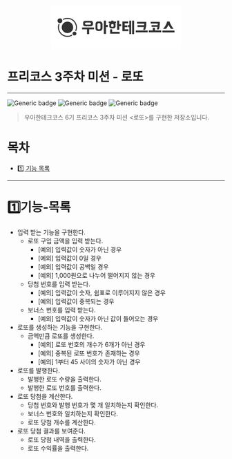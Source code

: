 <p align="center">
  <img src="./img/우테코.png" alt="우아한테크코스" width=300px">
</p>

# 프리코스 3주차 미션 - 로또

---
![Generic badge](https://img.shields.io/badge/precourse-week3-green.svg)
![Generic badge](https://img.shields.io/badge/test-0_passed-blue.svg)
![Generic badge](https://img.shields.io/badge/version-1.0.1-brightgreen.svg)

> 우아한테크코스 6기 프리코스 3주차 미션 <로또>를 구현한 저장소입니다.

# 목차
- [1️⃣ 기능 목록](#1️⃣기능-목록)

---

# 1️⃣기능-목록
- 입력 받는 기능을 구현한다.
  - 로또 구입 금액을 입력 받는다.
    - [예외] 입력값이 숫자가 아닌 경우
    - [예외] 입력값이 0일 경우
    - [예외] 입력값이 공백일 경우
    - [예외] 1,000원으로 나누어 떨어지지 않는 경우
  - 당첨 번호를 입력 받는다.
    - [예외] 입력값이 숫자, 쉼표로 이루어지지 않은 경우
    - [예외] 입력값이 중복되는 경우
  - 보너스 번호를 입력 받는다.
    - [예외] 입력값이 숫자가 아닌 값이 들어오는 경우
- 로또를 생성하는 기능을 구현한다.
  - 금액만큼 로또를 생성한다.
    - [예외] 로또 번호의 개수가 6개가 아닌 경우
    - [예외] 중복된 로또 번호가 존재하는 경우
    - [예외] 1부터 45 사이의 숫자가 아닌 경우
- 로또를 발행한다.
  - 발행한 로또 수량을 출력한다.
  - 발행한 로또 번호를 출력한다.
- 로또 당첨을 계산한다.
  - 당첨 번호와 발행 번호가 몇 개 일치하는지 확인한다.
  - 보너스 번호와 일치하는지 확인한다.
  - 로또 당첨 개수를 계산한다.
- 로또 당첨 결과를 보여준다.
  - 로또 당첨 내역을 출력한다.
  - 로또 수익률을 출력한다.